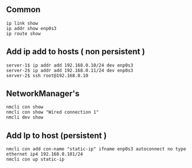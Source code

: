 
Common
--------

    ip link show
    ip addr show enp0s3
    ip route show


Add ip add to hosts ( non persistent )
---------------------------------------

    server-1$ ip addr add 192.168.0.10/24 dev enp0s3
    server-2$ ip addr add 192.168.0.11/24 dev enp0s3
    server-2$ ssh root@192.168.0.10

NetworkManager's
----------------

    nmcli con show
    nmcli con show "Wired connection 1"
    nmcli dev show

Add Ip to host (persistent )
--------------------
    nmcli con add con-name "static-ip" ifname enp0s3 autoconnect no type ethernet ip4 192.168.0.101/24
    nmcli con up static-ip
